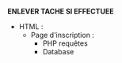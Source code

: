 **ENLEVER TACHE SI EFFECTUEE**  
- HTML :
    - Page d'inscription :
        - PHP requêtes  
        - Database  
